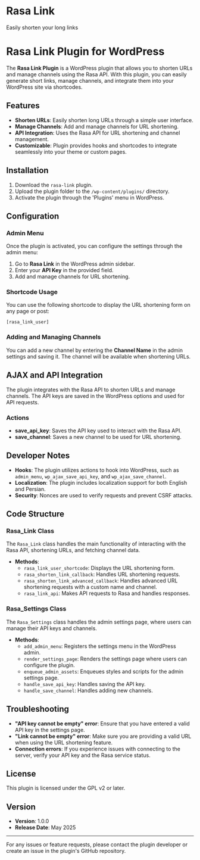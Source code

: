 # Rasa Link
Easily shorten your long links

# Rasa Link Plugin for WordPress

The **Rasa Link Plugin** is a WordPress plugin that allows you to shorten URLs and manage channels using the Rasa API. With this plugin, you can easily generate short links, manage channels, and integrate them into your WordPress site via shortcodes.

## Features

- **Shorten URLs**: Easily shorten long URLs through a simple user interface.
- **Manage Channels**: Add and manage channels for URL shortening.
- **API Integration**: Uses the Rasa API for URL shortening and channel management.
- **Customizable**: Plugin provides hooks and shortcodes to integrate seamlessly into your theme or custom pages.

## Installation

1. Download the `rasa-link` plugin.
2. Upload the plugin folder to the `/wp-content/plugins/` directory.
3. Activate the plugin through the 'Plugins' menu in WordPress.

## Configuration

### Admin Menu

Once the plugin is activated, you can configure the settings through the admin menu:

1. Go to **Rasa Link** in the WordPress admin sidebar.
2. Enter your **API Key** in the provided field.
3. Add and manage channels for URL shortening.

### Shortcode Usage

You can use the following shortcode to display the URL shortening form on any page or post:

```[rasa_link_user]```

### Adding and Managing Channels

You can add a new channel by entering the **Channel Name** in the admin settings and saving it. The channel will be available when shortening URLs.

## AJAX and API Integration

The plugin integrates with the Rasa API to shorten URLs and manage channels. The API keys are saved in the WordPress options and used for API requests.

### Actions

- **save_api_key**: Saves the API key used to interact with the Rasa API.
- **save_channel**: Saves a new channel to be used for URL shortening.

## Developer Notes

- **Hooks**: The plugin utilizes actions to hook into WordPress, such as `admin_menu`, `wp_ajax_save_api_key`, and `wp_ajax_save_channel`.
- **Localization**: The plugin includes localization support for both English and Persian.
- **Security**: Nonces are used to verify requests and prevent CSRF attacks.

## Code Structure

### Rasa_Link Class

The `Rasa_Link` class handles the main functionality of interacting with the Rasa API, shortening URLs, and fetching channel data.

- **Methods**:
    - `rasa_link_user_shortcode`: Displays the URL shortening form.
    - `rasa_shorten_link_callback`: Handles URL shortening requests.
    - `rasa_shorten_link_advanced_callback`: Handles advanced URL shortening requests with a custom name and channel.
    - `rasa_link_api`: Makes API requests to Rasa and handles responses.

### Rasa_Settings Class

The `Rasa_Settings` class handles the admin settings page, where users can manage their API keys and channels.

- **Methods**:
    - `add_admin_menu`: Registers the settings menu in the WordPress admin.
    - `render_settings_page`: Renders the settings page where users can configure the plugin.
    - `enqueue_admin_assets`: Enqueues styles and scripts for the admin settings page.
    - `handle_save_api_key`: Handles saving the API key.
    - `handle_save_channel`: Handles adding new channels.

## Troubleshooting

- **"API key cannot be empty" error**: Ensure that you have entered a valid API key in the settings page.
- **"Link cannot be empty" error**: Make sure you are providing a valid URL when using the URL shortening feature.
- **Connection errors**: If you experience issues with connecting to the server, verify your API key and the Rasa service status.

## License

This plugin is licensed under the GPL v2 or later.

## Version

- **Version**: 1.0.0
- **Release Date**: May 2025

---

For any issues or feature requests, please contact the plugin developer or create an issue in the plugin's GitHub repository.
